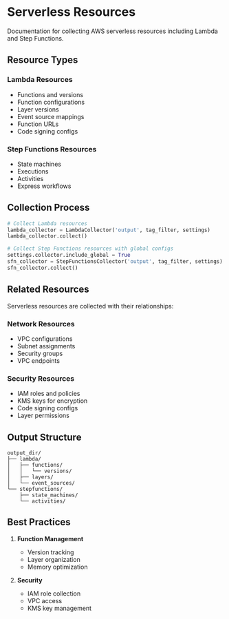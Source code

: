 # Serverless Resources

Documentation for collecting AWS serverless resources including Lambda and Step Functions.

## Resource Types

### Lambda Resources
- Functions and versions
- Function configurations
- Layer versions
- Event source mappings
- Function URLs
- Code signing configs

### Step Functions Resources
- State machines
- Executions
- Activities
- Express workflows

## Collection Process

```python
# Collect Lambda resources
lambda_collector = LambdaCollector('output', tag_filter, settings)
lambda_collector.collect()

# Collect Step Functions resources with global configs
settings.collector.include_global = True
sfn_collector = StepFunctionsCollector('output', tag_filter, settings)
sfn_collector.collect()
```

## Related Resources

Serverless resources are collected with their relationships:

### Network Resources
- VPC configurations
- Subnet assignments
- Security groups
- VPC endpoints

### Security Resources
- IAM roles and policies
- KMS keys for encryption
- Code signing configs
- Layer permissions

## Output Structure

```
output_dir/
├── lambda/
│   ├── functions/
│   │   └── versions/
│   ├── layers/
│   └── event_sources/
└── stepfunctions/
    ├── state_machines/
    └── activities/
```

## Best Practices

1. **Function Management**
   - Version tracking
   - Layer organization
   - Memory optimization

2. **Security**
   - IAM role collection
   - VPC access
   - KMS key management 